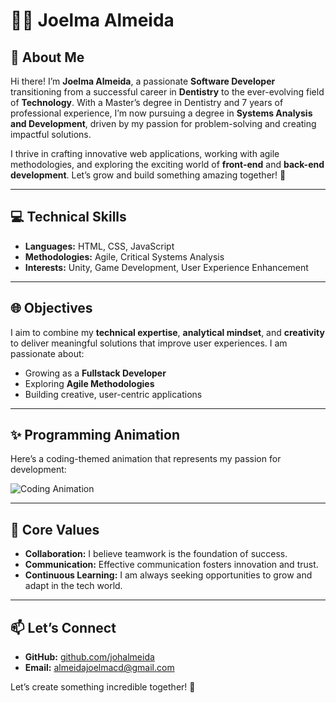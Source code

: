 # 👩‍💻 Joelma Almeida   

## 🌟 About Me  
Hi there! I’m **Joelma Almeida**, a passionate **Software Developer** transitioning from a successful career in **Dentistry** to the ever-evolving field of **Technology**. With a Master’s degree in Dentistry and 7 years of professional experience, I’m now pursuing a degree in **Systems Analysis and Development**, driven by my passion for problem-solving and creating impactful solutions.  

I thrive in crafting innovative web applications, working with agile methodologies, and exploring the exciting world of **front-end** and **back-end development**. Let’s grow and build something amazing together! 🚀  

---

## 💻 Technical Skills  
- **Languages:** HTML, CSS, JavaScript  
- **Methodologies:** Agile, Critical Systems Analysis  
- **Interests:** Unity, Game Development, User Experience Enhancement  

---

## 🌐 Objectives  
I aim to combine my **technical expertise**, **analytical mindset**, and **creativity** to deliver meaningful solutions that improve user experiences. I am passionate about:  
- Growing as a **Fullstack Developer**  
- Exploring **Agile Methodologies**  
- Building creative, user-centric applications  

---

## ✨ Programming Animation  
Here’s a coding-themed animation that represents my passion for development:  

![Coding Animation](https://cdn.dribbble.com/users/1162077/screenshots/3848914/programmer.gif)  

---

## 🤝 Core Values  
- **Collaboration:** I believe teamwork is the foundation of success.  
- **Communication:** Effective communication fosters innovation and trust.  
- **Continuous Learning:** I am always seeking opportunities to grow and adapt in the tech world.  

---

## 📫 Let’s Connect  
- **GitHub:** [github.com/johalmeida](https://github.com/johalmeida)  
- **Email:** [almeidajoelmacd@gmail.com](mailto:almeidajoelmacd@gmail.com)  

Let’s create something incredible together! 🌟